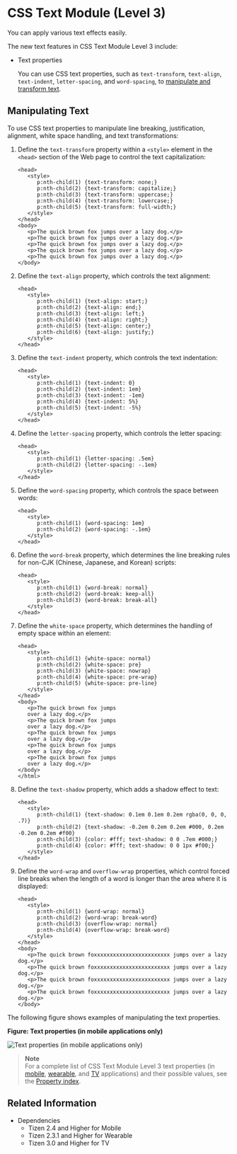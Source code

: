 # CSS Text Module (Level 3)

You can apply various text effects easily.

The new text features in CSS Text Module Level 3 include:

- Text properties

  You can use CSS text properties, such as `text-transform`, `text-align`, `text-indent`, `letter-spacing`, and `word-spacing`, to [manipulate and transform text](#manipulating-text).

## Manipulating Text

To use CSS text properties to manipulate line breaking, justification, alignment, white space handling, and text transformations:

1. Define the `text-transform` property within a `<style>` element in the `<head>` section of the Web page to control the text capitalization:

   ```
   <head>
      <style>
         p:nth-child(1) {text-transform: none;}
         p:nth-child(2) {text-transform: capitalize;}
         p:nth-child(3) {text-transform: uppercase;}
         p:nth-child(4) {text-transform: lowercase;}
         p:nth-child(5) {text-transform: full-width;}
      </style>
   </head>
   <body>
      <p>The quick brown fox jumps over a lazy dog.</p>
      <p>The quick brown fox jumps over a lazy dog.</p>
      <p>The quick brown fox jumps over a lazy dog.</p>
      <p>The quick brown fox jumps over a lazy dog.</p>
      <p>The quick brown fox jumps over a lazy dog.</p>
   </body>
   ```

2. Define the `text-align` property, which controls the text alignment:

   ```
   <head>
      <style>
         p:nth-child(1) {text-align: start;}
         p:nth-child(2) {text-align: end;}
         p:nth-child(3) {text-align: left;}
         p:nth-child(4) {text-align: right;}
         p:nth-child(5) {text-align: center;}
         p:nth-child(6) {text-align: justify;}
      </style>
   </head>
   ```

3. Define the `text-indent` property, which controls the text indentation:

   ```
   <head>
      <style>
         p:nth-child(1) {text-indent: 0}
         p:nth-child(2) {text-indent: 1em}
         p:nth-child(3) {text-indent: -1em}
         p:nth-child(4) {text-indent: 5%}
         p:nth-child(5) {text-indent: -5%}
      </style>
   </head>
   ```

4. Define the `letter-spacing` property, which controls the letter spacing:

   ```
   <head>
      <style>
         p:nth-child(1) {letter-spacing: .5em}
         p:nth-child(2) {letter-spacing: -.1em}
      </style>
   </head>
   ```

5. Define the `word-spacing` property, which controls the space between words:

   ```
   <head>
      <style>
         p:nth-child(1) {word-spacing: 1em}
         p:nth-child(2) {word-spacing: -.1em}
      </style>
   </head>
   ```

6. Define the `word-break` property, which determines the line breaking rules for non-CJK (Chinese, Japanese, and Korean) scripts:

   ```
   <head>
      <style>
         p:nth-child(1) {word-break: normal}
         p:nth-child(2) {word-break: keep-all}
         p:nth-child(3) {word-break: break-all}
      </style>
   </head>
   ```

7. Define the `white-space` property, which determines the handling of empty space within an element:

   ```
   <head>
      <style>
         p:nth-child(1) {white-space: normal}
         p:nth-child(2) {white-space: pre}
         p:nth-child(3) {white-space: nowrap}
         p:nth-child(4) {white-space: pre-wrap}
         p:nth-child(5) {white-space: pre-line}
      </style>
   </head>
   <body>
      <p>The quick brown fox jumps
      over a lazy dog.</p>
      <p>The quick brown fox jumps
      over a lazy dog.</p>
      <p>The quick brown fox jumps
      over a lazy dog.</p>
      <p>The quick brown fox jumps
      over a lazy dog.</p>
      <p>The quick brown fox jumps
      over a lazy dog.</p>
   </body>
   </html>
   ```

8. Define the `text-shadow` property, which adds a shadow effect to text:

   ```
   <head>
      <style>
         p:nth-child(1) {text-shadow: 0.1em 0.1em 0.2em rgba(0, 0, 0, .7)}
         p:nth-child(2) {text-shadow: -0.2em 0.2em 0.2em #000, 0.2em -0.2em 0.2em #f00}
         p:nth-child(3) {color: #fff; text-shadow: 0 0 .7em #000;}
         p:nth-child(4) {color: #fff; text-shadow: 0 0 1px #f00;}
      </style>
   </head>
   ```

9. Define the `word-wrap` and  `overflow-wrap` properties, which control forced line breaks when the length of a word is longer than the area where it is displayed:

   ```
   <head>
      <style>
         p:nth-child(1) {word-wrap: normal}
         p:nth-child(2) {word-wrap: break-word}
         p:nth-child(3) {overflow-wrap: normal}
         p:nth-child(4) {overflow-wrap: break-word}
      </style>
   </head>
   <body>
      <p>The quick brown foxxxxxxxxxxxxxxxxxxxxxxxx jumps over a lazy dog.</p>
      <p>The quick brown foxxxxxxxxxxxxxxxxxxxxxxxx jumps over a lazy dog.</p>
      <p>The quick brown foxxxxxxxxxxxxxxxxxxxxxxxx jumps over a lazy dog.</p>
      <p>The quick brown foxxxxxxxxxxxxxxxxxxxxxxxx jumps over a lazy dog.</p>
   </body>
   ```

The following figure shows examples of manipulating the text properties.

**Figure: Text properties (in mobile applications only)**

![Text properties (in mobile applications only)](./media/text_properties.png)

> **Note**  
> For a complete list of CSS Text Module Level 3 text properties (in [mobile](../../../api/latest/w3c_api/w3c_api_m.html#text), [wearable](../../../api/latest/w3c_api/w3c_api_w.html#text), and [TV](../../../api/latest/w3c_api/w3c_api_tv.html#text) applications) and their possible values, see the [Property index](http://www.w3.org/TR/2013/WD-css-text-3-20131010/#property-index).

## Related Information
* Dependencies  
  - Tizen 2.4 and Higher for Mobile
  - Tizen 2.3.1 and Higher for Wearable
  - Tizen 3.0 and Higher for TV
